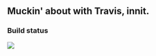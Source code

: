 ##  Muckin' about with Travis, innit.

### Build status

![](https://travis-ci.org/swinton/muckin-about-with-travis.svg?branch=master)
